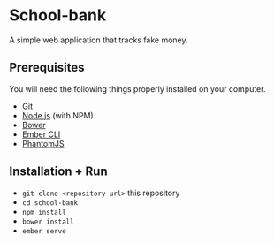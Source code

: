 # School-bank

A simple web application that tracks fake money.

## Prerequisites

You will need the following things properly installed on your computer.

* [Git](http://git-scm.com/)
* [Node.js](http://nodejs.org/) (with NPM)
* [Bower](http://bower.io/)
* [Ember CLI](http://ember-cli.com/)
* [PhantomJS](http://phantomjs.org/)

## Installation + Run

* `git clone <repository-url>` this repository
* `cd school-bank`
* `npm install`
* `bower install`
* `ember serve`
